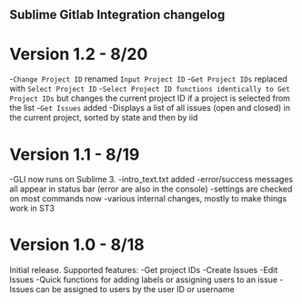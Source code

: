 Sublime Gitlab Integration changelog
------------------------------------

Version 1.2 - 8/20
====================================
-`Change Project ID` renamed `Input Project ID`
-`Get Project IDs` replaced with `Select Project ID`
  -`Select Project ID functions identically to Get Project IDs` but changes the current project ID if a project is selected from the list
-`Get Issues` added
  -Displays a list of all issues (open and closed) in the current project, sorted by state and then by iid

Version 1.1 - 8/19
====================================
-GLI now runs on Sublime 3.
-intro_text.txt added
-error/success messages all appear in status bar (error are also in the console)
-settings are checked on most commands now
-various internal changes, mostly to make things work in ST3

Version 1.0 - 8/18
====================================
Initial release. 
Supported features:
-Get project IDs
-Create Issues
-Edit Issues
-Quick functions for adding labels or assigning users to an issue
-Issues can be assigned to users by the user ID or username
